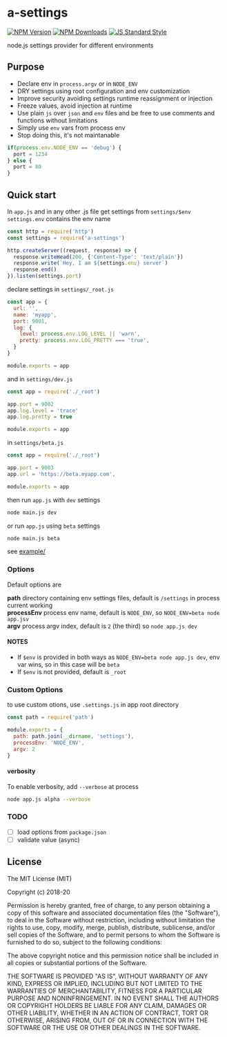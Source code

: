 # a-settings

[![NPM Version](http://img.shields.io/npm/v/a-settings.svg?style=flat)](https://www.npmjs.org/package/a-settings)
[![NPM Downloads](https://img.shields.io/npm/dm/a-settings.svg?style=flat)](https://www.npmjs.org/package/a-settings)
[![JS Standard Style](https://img.shields.io/badge/code%20style-standard-brightgreen.svg)](http://standardjs.com/)

node.js settings provider for different environments

## Purpose

- Declare env in `process.argv` or in `NODE_ENV`
- DRY settings using root configuration and env customization
- Improve security avoiding settings runtime reassignment or injection
- Freeze values, avoid injection at runtime
- Use plain `js` over `json` and `env` files and be free to use comments and functions without limitations
- Simply use `env` vars from process env 
- Stop doing this, it's not maintanable

````js
if(process.env.NODE_ENV == 'debug') {
  port = 1234
} else {
  port = 80
}
````

## Quick start

In `app.js` and in any other .js file get settings from `settings/$env`  
`settings.env` contains the env name
````js
const http = require('http')
const settings = require('a-settings')

http.createServer((request, response) => {
  response.writeHead(200, {'Content-Type': 'text/plain'})
  response.write(`Hey, I am ${settings.env} server`)
  response.end()
}).listen(settings.port)
````

declare settings in `settings/_root.js`

````js
const app = {
  url: '',
  name: 'myapp',
  port: 9001,
  log: {
    level: process.env.LOG_LEVEL || 'warn',
    pretty: process.env.LOG_PRETTY === 'true',
  }
}

module.exports = app
````

and in `settings/dev.js`
````js
const app = require('./_root')

app.port = 9002
app.log.level = 'trace'
app.log.pretty = true

module.exports = app
````

in `settings/beta.js`
````js
const app = require('./_root')

app.port = 9003
app.url = 'https://beta.myapp.com',

module.exports = app
````

then run `app.js` with `dev` settings
````bash
node main.js dev
````

or run `app.js` using `beta` settings
````bash
node main.js beta
````

see [example/](./example/)

### Options

Default options are

**path** directory containing env settings files, default is `/settings` in process current working  
**processEnv** process env name, default is `NODE_ENV`, so `NODE_ENV=beta node app.jsv`  
**argv** process argv index, default is `2` (the third) so `node app.js dev`  

#### NOTES
- If `$env` is provided in both ways as `NODE_ENV=beta node app.js dev`, env var wins, so in this case will be `beta`   
- If `$env` is not provided, default is `_root`

### Custom Options
to use custom otions, use `.settings.js` in app root directory

````js
const path = require('path')

module.exports = {
  path: path.join(__dirname, 'settings'), 
  processEnv: 'NODE_ENV',
  argv: 2
}
````

#### verbosity

To enable verbosity, add `--verbose` at process

````bash
node app.js alpha --verbose
````

### TODO

- [ ] load options from `package.json` 
- [ ] validate value (async)

## License

The MIT License (MIT)

Copyright (c) 2018-20

Permission is hereby granted, free of charge, to any person obtaining a copy
of this software and associated documentation files (the "Software"), to deal
in the Software without restriction, including without limitation the rights
to use, copy, modify, merge, publish, distribute, sublicense, and/or sell
copies of the Software, and to permit persons to whom the Software is
furnished to do so, subject to the following conditions:

The above copyright notice and this permission notice shall be included in all
copies or substantial portions of the Software.

THE SOFTWARE IS PROVIDED "AS IS", WITHOUT WARRANTY OF ANY KIND, EXPRESS OR
IMPLIED, INCLUDING BUT NOT LIMITED TO THE WARRANTIES OF MERCHANTABILITY,
FITNESS FOR A PARTICULAR PURPOSE AND NONINFRINGEMENT. IN NO EVENT SHALL THE
AUTHORS OR COPYRIGHT HOLDERS BE LIABLE FOR ANY CLAIM, DAMAGES OR OTHER
LIABILITY, WHETHER IN AN ACTION OF CONTRACT, TORT OR OTHERWISE, ARISING FROM,
OUT OF OR IN CONNECTION WITH THE SOFTWARE OR THE USE OR OTHER DEALINGS IN THE
SOFTWARE.
